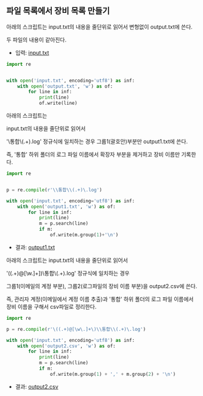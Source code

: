 ## 파일 목록에서 장비 목록 만들기

아래의 스크립트는 input.txt의 내용을 줄단위로 읽어서 변형없이 output.txt에 쓴다.

두 파일의 내용이 같아진다.

- 입력: [input.txt](./test5_regex_device/input.txt)

```python
import re


with open('input.txt', encoding='utf8') as inf:
    with open('output.txt', 'w') as of:
        for line in inf:
            print(line)
            of.write(line)
```

아래의 스크립트는 

input.txt의 내용을 줄단위로 읽어서 

'\\통합\\(.+)\.log' 정규식에 일치하는 경우 그룹1(괄호안)부분만 output1.txt에 쓴다.

즉, '통합' 하위 폴더의 로그 파일 이름에서 확장자 부분을 제거하고 장비 이름만 기록한다.

```python
import re


p = re.compile(r'\\통합\\(.+)\.log')

with open('input.txt', encoding='utf8') as inf:
    with open('output1.txt', 'w') as of:
        for line in inf:
            print(line)
            m = p.search(line)
            if m:
                of.write(m.group(1)+'\n')
```
- 결과: [output1.txt](./test5_regex_device/output1.txt)

아래의 스크립트는 input.txt의 내용을 줄단위로 읽어서 

'\((.+)@[\w\.]+]\)\\통합\\(.+)\.log' 정규식에 일치하는 경우 

그룹1(이메일의 계정 부분), 그룹2(로그파일의 장비 이름 부분)을 output2.csv에 쓴다.

즉, 관리자 계정(이메일에서 계정 이름 추출)과 '통합' 하위 폴더의 로그 파일 이름에서 장비 이름을 구해서 csv파일로 정리한다.

```python
import re

p = re.compile(r'\((.+)@[\w\.]+\)\\통합\\(.+)\.log')

with open('input.txt', encoding='utf8') as inf:
    with open('output2.csv', 'w') as of:
        for line in inf:
            print(line)
            m = p.search(line)
            if m:
                of.write(m.group(1) + ',' + m.group(2) + '\n')
```
- 결과: [output2.csv](./test5_regex_device/output2.csv)